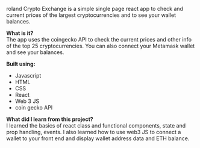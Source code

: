 roland Crypto Exchange is a simple single page react app to check and current prices of the largest cryptocurrencies and to see your wallet balances.

<b>What is it?</b> <br>
The app uses the coingecko API to check the current prices and other info of the top 25 cryptocurrencies. You can also connect your Metamask wallet and see your balances.

<b>Built using:</b> <br>
<ul> 
<li>Javascript</li>
<li>HTML</li>
<li>CSS</li>
<li>React</li>
<li>Web 3 JS</li>
<li>coin gecko API</li>

</ul>

<b> What did I learn from this project? </b> <br>
I learned the basics of react class and functional components, state and prop handling, events.  I also learned how to use web3 JS to connect a wallet to your front end
and display wallet address data and ETH balance. 
